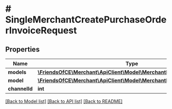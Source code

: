 # # SingleMerchantCreatePurchaseOrderInvoiceRequest

## Properties

Name | Type | Description | Notes
------------ | ------------- | ------------- | -------------
**models** | [**\FriendsOfCE\Merchant\ApiClient\Model\MerchantPurchaseOrderInvoice**](MerchantPurchaseOrderInvoice.md) |  | [optional]
**model** | [**\FriendsOfCE\Merchant\ApiClient\Model\MerchantPurchaseOrderInvoice[]**](MerchantPurchaseOrderInvoice.md) |  | [optional]
**channelId** | **int** |  | [optional]

[[Back to Model list]](../../README.md#models) [[Back to API list]](../../README.md#endpoints) [[Back to README]](../../README.md)
